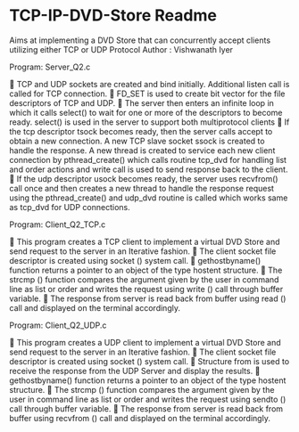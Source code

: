 # TCP-IP-DVD-Store Readme
Aims at implementing a DVD Store that can concurrently accept clients utilizing either TCP or UDP Protocol
Author : Vishwanath Iyer

Program: Server_Q2.c

 TCP and UDP sockets are created and bind initially. Additional listen call is called for TCP connection.
 FD_SET is used to create bit vector for the file descriptors of TCP and UDP.
 The server then enters an infinite loop in which it calls select() to wait for one or more of the descriptors to become ready. select() is used in the server to support both multiprotocol clients
 If the tcp descriptor tsock becomes ready, then the server calls accept to obtain a new connection. A new TCP slave socket ssock is created to handle the response. A new thread is created to service each new client connection by pthread_create() which calls routine tcp_dvd for handling list and order actions and write call is used to send response back to the client.
 If the udp descriptor usock becomes ready, the server uses recvfrom() call once and then creates a new thread to handle the response request using the pthread_create() and udp_dvd routine is called which works same as tcp_dvd for UDP connections.

Program: Client_Q2_TCP.c

 This program creates a TCP client to implement a virtual DVD Store and send request to the server in an Iterative fashion.
 The client socket file descriptor is created using socket () system call.
 gethostbyname() function returns a pointer to an object of the type hostent structure.
 The strcmp () function compares the argument given by the user in command line as list or order and writes the request using write () call through buffer variable.
 The response from server is read back from buffer using read () call and displayed on the terminal accordingly.

Program: Client_Q2_UDP.c

 This program creates a UDP client to implement a virtual DVD Store and send request to the server in an Iterative fashion.
 The client socket file descriptor is created using socket () system call.
 Structure from is used to receive the response from the UDP Server and display the results.
 gethostbyname() function returns a pointer to an object of the type hostent structure.
 The strcmp () function compares the argument given by the user in command line as list or order and writes the request using sendto () call through buffer variable.
 The response from server is read back from buffer using recvfrom () call and displayed on the terminal accordingly.

